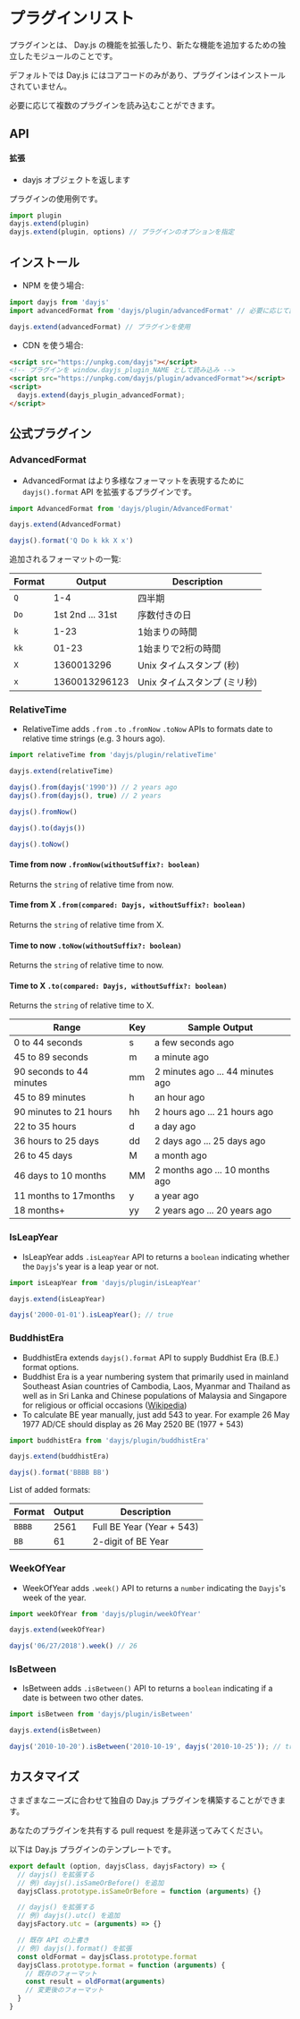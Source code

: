 # プラグインリスト

プラグインとは、 Day.js の機能を拡張したり、新たな機能を追加するための独立したモジュールのことです。

デフォルトでは Day.js にはコアコードのみがあり、プラグインはインストールされていません。

必要に応じて複数のプラグインを読み込むことができます。

## API

#### 拡張

* dayjs オブジェクトを返します

プラグインの使用例です。

```js
import plugin
dayjs.extend(plugin)
dayjs.extend(plugin, options) // プラグインのオプションを指定
```

## インストール

* NPM を使う場合:

```javascript
import dayjs from 'dayjs'
import advancedFormat from 'dayjs/plugin/advancedFormat' // 必要に応じて読み込み

dayjs.extend(advancedFormat) // プラグインを使用
```

* CDN を使う場合:

```html
<script src="https://unpkg.com/dayjs"></script>
<!-- プラグインを window.dayjs_plugin_NAME として読み込み -->
<script src="https://unpkg.com/dayjs/plugin/advancedFormat"></script>
<script>
  dayjs.extend(dayjs_plugin_advancedFormat);
</script>
```

## 公式プラグイン

### AdvancedFormat
 - AdvancedFormat はより多様なフォーマットを表現するために `dayjs().format` API を拡張するプラグインです。

```javascript
import AdvancedFormat from 'dayjs/plugin/AdvancedFormat'

dayjs.extend(AdvancedFormat)

dayjs().format('Q Do k kk X x')
```

追加されるフォーマットの一覧:

| Format | Output           | Description                           |
| ------ | ---------------- | ------------------------------------- |
| `Q`    | 1-4              | 四半期                               |
| `Do`   | 1st 2nd ... 31st | 序数付きの日             |
| `k`    | 1-23             | 1始まりの時間              |
| `kk`   | 01-23            | 1始まりで2桁の時間    |
| `X`    | 1360013296       | Unix タイムスタンプ (秒)              |
| `x`    | 1360013296123    | Unix タイムスタンプ (ミリ秒)         |

### RelativeTime
 - RelativeTime adds `.from` `.to` `.fromNow` `.toNow` APIs to formats date to relative time strings (e.g. 3 hours ago).

```javascript
import relativeTime from 'dayjs/plugin/relativeTime'

dayjs.extend(relativeTime)

dayjs().from(dayjs('1990')) // 2 years ago
dayjs().from(dayjs(), true) // 2 years

dayjs().fromNow()

dayjs().to(dayjs())

dayjs().toNow()
```

#### Time from now `.fromNow(withoutSuffix?: boolean)`

Returns the `string` of relative time from now.

#### Time from X  `.from(compared: Dayjs, withoutSuffix?: boolean)`

Returns the `string` of relative time from X.

#### Time to now `.toNow(withoutSuffix?: boolean)`

Returns the `string` of relative time to now.

#### Time to X  `.to(compared: Dayjs, withoutSuffix?: boolean)`

Returns the `string` of relative time to X.

| Range                    | Key  | Sample Output                    |
| ------------------------ | ---- | -------------------------------- |
| 0 to 44 seconds          | s    | a few seconds ago                |
| 45 to 89 seconds         | m    | a minute ago                     |
| 90 seconds to 44 minutes | mm   | 2 minutes ago ... 44 minutes ago |
| 45 to 89 minutes         | h    | an hour ago                      |
| 90 minutes to 21 hours   | hh   | 2 hours ago ... 21 hours ago     |
| 22 to 35 hours           | d    | a day ago                        |
| 36 hours to 25 days      | dd   | 2 days ago ... 25 days ago       |
| 26 to 45 days            | M    | a month ago                      |
| 46 days to 10 months     | MM   | 2 months ago ... 10 months ago   |
| 11 months to 17months    | y    | a year ago                       |
| 18 months+               | yy   | 2 years ago ... 20 years ago     |

### IsLeapYear
 - IsLeapYear adds `.isLeapYear` API to returns a `boolean` indicating whether the `Dayjs`'s year is a leap year or not.

```javascript
import isLeapYear from 'dayjs/plugin/isLeapYear'

dayjs.extend(isLeapYear)

dayjs('2000-01-01').isLeapYear(); // true
```

### BuddhistEra
- BuddhistEra extends `dayjs().format` API to supply Buddhist Era (B.E.) format options.
- Buddhist Era is a year numbering system that primarily used in  mainland Southeast Asian countries of Cambodia, Laos, Myanmar and Thailand as well as in Sri Lanka and Chinese populations of Malaysia and Singapore for religious or official occasions ([Wikipedia](https://en.wikipedia.org/wiki/Buddhist_calendar))
- To calculate BE year manually, just add 543 to year. For example 26 May 1977 AD/CE should display as 26 May 2520 BE (1977 + 543)

```javascript
import buddhistEra from 'dayjs/plugin/buddhistEra'

dayjs.extend(buddhistEra)

dayjs().format('BBBB BB')
```

List of added formats:

| Format | Output           | Description                           |
| ------ | ---------------- | ------------------------------------- |
| `BBBB` | 2561             | Full BE Year (Year + 543)             |
| `BB`   | 61               | 2-digit of BE Year                    |

### WeekOfYear
 - WeekOfYear adds `.week()` API to returns a `number` indicating the `Dayjs`'s week of the year.

```javascript
import weekOfYear from 'dayjs/plugin/weekOfYear'

dayjs.extend(weekOfYear)

dayjs('06/27/2018').week() // 26
```

### IsBetween
 - IsBetween adds `.isBetween()` API to returns a `boolean` indicating if a date is between two other dates.

```javascript
import isBetween from 'dayjs/plugin/isBetween'

dayjs.extend(isBetween)

dayjs('2010-10-20').isBetween('2010-10-19', dayjs('2010-10-25')); // true
```

## カスタマイズ

さまざまなニーズに合わせて独自の Day.js プラグインを構築することができます。

あなたのプラグインを共有する pull request を是非送ってみてください。

以下は Day.js プラグインのテンプレートです。

```javascript
export default (option, dayjsClass, dayjsFactory) => {
  // dayjs() を拡張する
  // 例) dayjs().isSameOrBefore() を追加
  dayjsClass.prototype.isSameOrBefore = function (arguments) {}

  // dayjs() を拡張する
  // 例) dayjs().utc() を追加
  dayjsFactory.utc = (arguments) => {}

  // 既存 API の上書き
  // 例) dayjs().format() を拡張
  const oldFormat = dayjsClass.prototype.format
  dayjsClass.prototype.format = function (arguments) {
    // 既存のフォーマット
    const result = oldFormat(arguments)
    // 変更後のフォーマット
  }
}
```
